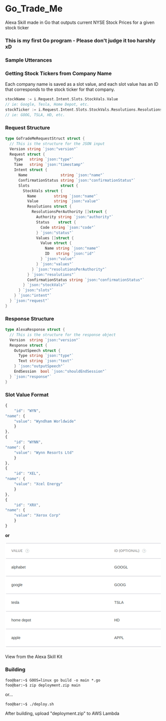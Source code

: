 # Go_Trade_Me
Alexa Skill made in Go that outputs current NYSE Stock Prices for a given stock ticker

### This is my first Go program - Please don't judge it too harshly xD


### Sample Utterances

### Getting Stock Tickers from Company Name

Each company name is saved as a slot value, and each slot value has an ID that corresponds to the stock ticker for that company.

```go
stockName := i.Request.Intent.Slots.StockVals.Value
// ie: Google, Tesla, Home Depot, etc.
stockTicker := i.Request.Intent.Slots.StockVals.Resolutions.ResolutionsPerAuthority[0].Values[0].Value.ID
// ie: GOOG, TSLA, HD, etc.
```

### Request Structure

```go
type GoTradeMeRequestStruct struct {
  // This is the structure for the JSON input
  Version string `json:"version"`
  Request struct {
    Type   string `json:"type"`
    Time   string `json:"timestamp"`
    Intent struct {
      Name               string `json:"name"`
      ConfirmationStatus string `json:"confirmationStatus"`
      Slots              struct {
        StockVals struct {
          Name        string `json:"name"`
          Value       string `json:"value"`
          Resolutions struct {
            ResolutionsPerAuthority []struct {
              Authority string `json:"authority"`
              Status    struct {
                Code string `json:"code"`
              } `json:"status"`
              Values []struct {
                Value struct {
                  Name string `json:"name"`
                  ID   string `json:"id"`
                } `json:"value"`
              } `json:"values"`
            } `json:"resolutionsPerAuthority"`
          } `json:"resolutions"`
          ConfirmationStatus string `json:"confirmationStatus"`
        } `json:"stockVals"`
      } `json:"slots"`
    } `json:"intent"`
  } `json:"request"`
}
```

### Response Structure

```go
type AlexaResponse struct {
  // This is the structure for the response object
  Version  string `json:"version"`
  Response struct {
    OutputSpeech struct {
      Type string `json:"type"`
      Text string `json:"text"`
    } `json:"outputSpeech"`
    EndSession  bool `json:"shouldEndSession"`
  } `json:"response"`
}
```

### Slot Value Format

```javascript
{
    "id": "WYN",
"name": {
    "value": "Wyndham Worldwide"
    }
},
{
    "id": "WYNN",
"name": {
    "value": "Wynn Resorts Ltd"
    }
},
{
    "id": "XEL",
"name": {
    "value": "Xcel Energy"
    }
},
{
    "id": "XRX",
"name": {
    "value": "Xerox Corp"
    }
}
```

<b>or</b>

<p>
<img src ="src/IDVals.png">
</p>
<p>View from the Alexa Skill Kit</p>

### Building

```console
foo@bar:~$ GOOS=linux go build -o main *.go
foo@bar:~$ zip deployment.zip main
```
or...

```console
foo@bar:~$ ./deploy.sh
```

After building, upload "deployment.zip" to AWS Lambda
